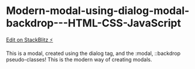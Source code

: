 # Modern-modal-using-dialog-modal-backdrop---HTML-CSS-JavaScript

[Edit on StackBlitz ⚡️](https://stackblitz.com/edit/web-platform-iqy1xs)

This is a modal, created using the dialog tag, and the :modal, ::backdrop pseudo-classes! This is the modern way of creating modals.
